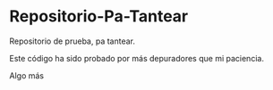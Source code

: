 # Repositorio-Pa-Tantear

Repositorio de prueba, pa tantear.


Este código ha sido probado por más depuradores que mi paciencia.

Algo más 

